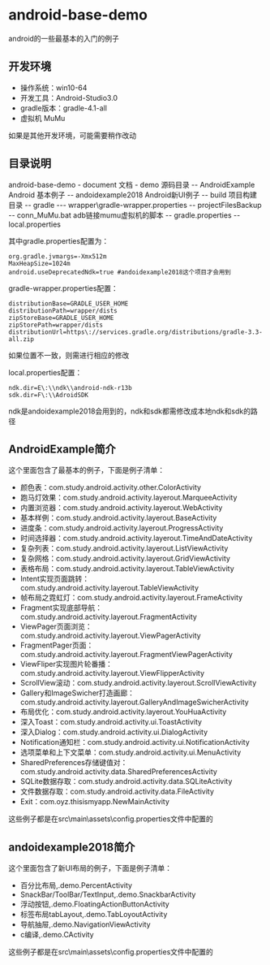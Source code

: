 # android-base-demo
android的一些最基本的入门的例子

## 开发环境

- 操作系统：win10-64
- 开发工具：Android-Studio3.0
- gradle版本：gradle-4.1-all
- 虚拟机 MuMu

如果是其他开发环境，可能需要稍作改动

## 目录说明

android-base-demo
\- document 文档
\- demo 源码目录
\-\- AndroidExample Android 基本例子
\-\- andoidexample2018 Android新UI例子
\-\- build 项目构建目录
\-\- gradle
\-\-\- wrapper\gradle-wrapper.properties
\-\- projectFilesBackup
\-\- conn_MuMu.bat adb链接mumu虚拟机的脚本
\-\- gradle.properties
\-\- local.properties

其中gradle.properties配置为：
```
org.gradle.jvmargs=-Xmx512m
MaxHeapSize=1024m
android.useDeprecatedNdk=true #andoidexample2018这个项目才会用到
```

gradle-wrapper.properties配置：
```
distributionBase=GRADLE_USER_HOME
distributionPath=wrapper/dists
zipStoreBase=GRADLE_USER_HOME
zipStorePath=wrapper/dists
distributionUrl=https\://services.gradle.org/distributions/gradle-3.3-all.zip
```
如果位置不一致，则需进行相应的修改

local.properties配置：
```
ndk.dir=E\:\\ndk\\android-ndk-r13b
sdk.dir=F\:\\AdroidSDK
```
ndk是andoidexample2018会用到的，ndk和sdk都需修改成本地ndk和sdk的路径

## AndroidExample简介
这个里面包含了最基本的例子，下面是例子清单：

- 颜色表：com.study.android.activity.other.ColorActivity
- 跑马灯效果：com.study.android.activity.layerout.MarqueeActivity
- 内置浏览器：com.study.android.activity.layerout.WebActivity
- 基本样例：com.study.android.activity.layerout.BaseActivity
- 进度条：com.study.android.activity.layerout.ProgressActivity
- 时间选择器：com.study.android.activity.layerout.TimeAndDateActivity
- 复杂列表：com.study.android.activity.layerout.ListViewActivity
- 复杂网格：com.study.android.activity.layerout.GridViewActivity
- 表格布局：com.study.android.activity.layerout.TableViewActivity
- Intent实现页面跳转：com.study.android.activity.layerout.TableViewActivity
- 帧布局之霓虹灯：com.study.android.activity.layerout.FrameActivity
- Fragment实现底部导航：com.study.android.activity.layerout.FragmentActivity
- ViewPager页面浏览：com.study.android.activity.layerout.ViewPagerActivity
- FragmentPager页面：com.study.android.activity.layerout.FragmentViewPagerActivity
- ViewFliper实现图片轮番播：com.study.android.activity.layerout.ViewFlipperActivity
- ScrollView滚动：com.study.android.activity.layerout.ScrollViewActivity
- Gallery和ImageSwicher打造画廊：com.study.android.activity.layerout.GalleryAndImageSwicherActivity
- 布局优化：com.study.android.activity.layerout.YouHuaActivity
- 深入Toast：com.study.android.activity.ui.ToastActivity
- 深入Dialog：com.study.android.activity.ui.DialogActivity
- Notification通知栏：com.study.android.activity.ui.NotificationActivity
- 选项菜单和上下文菜单：com.study.android.activity.ui.MenuActivity
- SharedPreferences存储键值对：com.study.android.activity.data.SharedPreferencesActivity
- SQLite数据存取：com.study.android.activity.data.SQLiteActivity
- 文件数据存取：com.study.android.activity.data.FileActivity
- Exit：com.oyz.thisismyapp.NewMainActivity

这些例子都是在src\main\assets\config.properties文件中配置的

## andoidexample2018简介

这个里面包含了新UI布局的例子，下面是例子清单：

- 百分比布局,.demo.PercentActivity
- SnackBar/ToolBar/TextInput,.demo.SnackbarActivity
- 浮动按钮,.demo.FloatingActionButtonActivity
- 标签布局tabLayout,.demo.TabLoyoutActivity
- 导航抽屉,.demo.NavigationViewActivity
- c编译,.demo.CActivity

这些例子都是在src\main\assets\config.properties文件中配置的